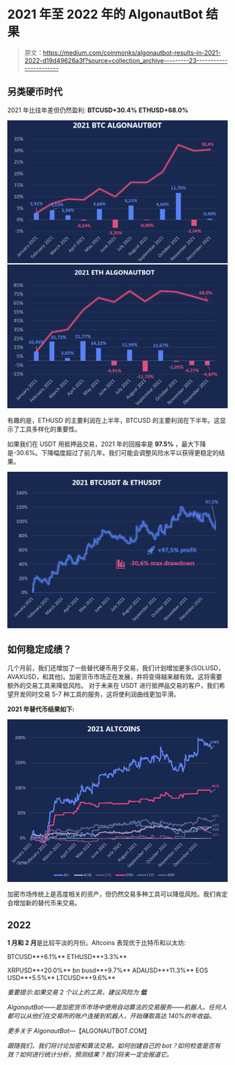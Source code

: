 # 2021 年至 2022 年的 AlgonautBot 结果

> 原文：<https://medium.com/coinmonks/algonautbot-results-in-2021-2022-d19d49626a3f?source=collection_archive---------23----------------------->

## 另类硬币时代

2021 年比往年差但仍然盈利:
**BTCUSD+30.4%**
**ETHUSD+68.0%**

![](img/2d06a9568adf26b5c20e2a4fd67b8d72.png)![](img/98515a1087b71d2800f50f4ea53d9283.png)

有趣的是，ETHUSD 的主要利润在上半年，BTCUSD 的主要利润在下半年。这显示了工具多样化的重要性。

如果我们在 USDT 用抵押品交易，2021 年的回报率是 **97.5%** ，最大下降是-30.6%。下降幅度超过了前几年。我们可能会调整风险水平以获得更稳定的结果。

![](img/196f352470e23521a4dbee653ef9a1e0.png)

## 如何稳定成绩？

几个月前，我们还增加了一些替代硬币用于交易，我们计划增加更多(SOLUSD，AVAXUSD，和其他)。加密货币市场正在发展，并将变得越来越有效。这将需要额外的交易工具来降低风险。
对于未来在 USDT 进行抵押品交易的客户，我们希望开发同时交易 5-7 种工具的服务，这将使利润曲线更加平滑。

**2021 年替代币结果如下:**

![](img/79d98f6bb258e7dc136b9825551d4ca2.png)

加密市场传统上是高度相关的资产，但仍然交易多种工具可以降低风险。我们肯定会增加新的替代币来交易。

## 2022

**1 月和 2 月**是比较平淡的月份。Altcoins 表现优于比特币和以太坊:

BTCUSD**+6.1%**
ETHUSD**+3.3%**

XRPUSD**+20.0%**
bn busd**+9.7%**
ADAUSD**+11.3%**
EOS USD**+5.5%**
LTCUSD**+9.6%**

*重要提示:如果交易 2 个以上的工具，建议风险为* ***低***

*AlgonautBot——是加密货币市场中使用自动算法的交易服务——机器人。任何人都可以从他们在交易所的账户连接到机器人，开始赚取高达 140%的年收益。*

*更多关于 AlgonautBot—*【ALGONAUTBOT.COM】

*跟随我们，我们将讨论加密和算法交易。如何创建自己的 bot？如何检查是否有效？如何进行统计分析，预测结果？我们将来一定会报道它。*